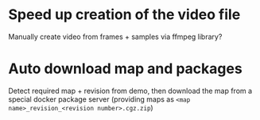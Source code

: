 
# Speed up creation of the video file
Manually create video from frames + samples via ffmpeg library?

# Auto download map and packages
Detect required map + revision from demo, then download the map from a special docker package server (providing maps as `<map name>_revision_<revision number>.cgz.zip`)
